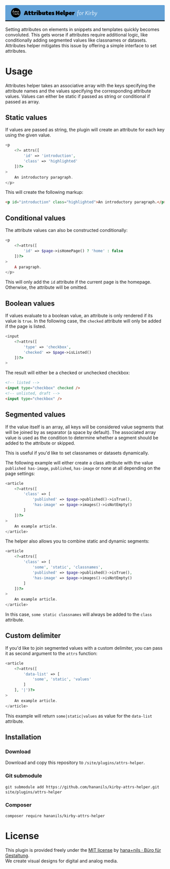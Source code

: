 ![Kirby Attributes helper](.github/title.png)

Setting attributes on elements in snippets and templates quickly becomes convoluted. This gets worse if attributes require additional logic, like conditionally adding segmented values like classnames or datasets. Attributes helper mitigates this issue by offering a simple interface to set attributes.

# Usage

Attributes helper takes an associative array with the keys specifying the attribute names and the values specifying the corresponding attribute values. Values can either be static if passed as string or conditional if passed as array.

## Static values

If values are passed as string, the plugin will create an attribute for each key using the given value.

```php
<p
    <?= attrs([
        'id' => 'introduction',
        'class' => 'highlighted'
    ])?>
>
    An introductory paragraph.
</p>
```

This will create the following markup:

```html
<p id="introduction" class="highlighted">An introductory paragraph.</p>
```

## Conditional values

The attribute values can also be constructed conditionally:

```php
<p
    <?=attrs([
        'id' => $page->isHomePage() ? 'home' : false
    ])?>
>
    A paragraph.
</p>
```

This will only add the `id` attribute if the current page is the homepage. Otherwise, the attribute will be omitted.

## Boolean values

If values evaluate to a boolean value, an attribute is only rendered if its value is `true`. In the following case, the `checked` attribute will only be added if the page is listed.

```php
<input
    <?=attrs([
        'type' => 'checkbox',
        'checked' => $page->isListed()
    ])?>
>
```

The result will either be a checked or unchecked checkbox:

```html
<!-- listed -->
<input type="checkbox" checked />
<!-- unlisted, draft -->
<input type="checkbox" />
```

## Segmented values

If the value itself is an array, all keys will be considered value segments that will be joined by as separator (a space by default). The associated array value is used as the condition to determine whether a segment should be added to the attribute or skipped.

This is useful if you'd like to set classnames or datasets dynamically.

The following example will either create a class attribute with the value `published has-image`, `published`, `has-image` or none at all depending on the page settings:

```php
<article
    <?=attrs([
        'class' => [
            'published' => $page->published()->isTrue(),
            'has-image' => $page->images()->isNotEmpty()
        ]
    ])?>
>
    An example article.
</article>
```

The helper also allows you to combine static and dynamic segments:

```php
<article
    <?=attrs([
        'class' => [
            'some', 'static', 'classnames',
            'published' => $page->published()->isTrue(),
            'has-image' => $page->images()->isNotEmpty()
        ]
    ])?>
>
    An example article.
</article>
```

In this case, `some static classnames` will always be added to the `class` attribute.

## Custom delimiter

If you'd like to join segmented values with a custom delimiter, you can pass it as second argument to the `attrs` function:

```php
<article
    <?=attrs([
        'data-list' => [
            'some', 'static', 'values'
        ]
    ], '|')?>
>
    An example article.
</article>
```

This example will return `some|static|values` as value for the `data-list` attribute.

## Installation

### Download

Download and copy this repository to `/site/plugins/attrs-helper`.

### Git submodule

```
git submodule add https://github.com/hananils/kirby-attrs-helper.git site/plugins/attrs-helper
```

### Composer

```
composer require hananils/kirby-attrs-helper
```

# License

This plugin is provided freely under the [MIT license](LICENSE.md) by [hana+nils · Büro für Gestaltung](https://hananils.de).  
We create visual designs for digital and analog media.
